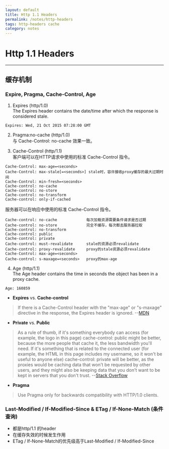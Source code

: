 ```yaml
---
layout: default
title: Http 1.1 Headers
permalink: /notes/http-headers
tags: http-headers cache
category: notes
---
```


# Http 1.1 Headers

***
## 缓存机制

### Expire, Pragma, Cache-Control, Age

1. Expires (http/1.0)   
The Expires header contains the date/time after which the response is considered stale.   
```
Expires: Wed, 21 Oct 2015 07:28:00 GMT
```   

2. Pragma:no-cache (http/1.0)   
与 Cache-Control: no-cache 效果一致。

3. Cache-Control (http/1.1)   
客户端可以在HTTP请求中使用的标准 Cache-Control 指令。   
```
Cache-Control: max-age=<seconds>
Cache-Control: max-stale[=<seconds>] stale时，容许接收proxy缓存的最大过期时间
Cache-Control: min-fresh=<seconds>
Cache-control: no-cache 
Cache-control: no-store
Cache-control: no-transform
Cache-control: only-if-cached
```
服务器可以在响应中使用的标准 Cache-Control 指令。   
```
Cache-control: no-cache             每次加载资源需要条件请求是否过期
Cache-control: no-store             完全不缓存，每次都去服务器拉取
Cache-control: no-transform
Cache-control: public
Cache-control: private
Cache-control: must-revalidate      stale的资源必须revalidate
Cache-control: proxy-revalidate     proxy的stale资源必须revalidate
Cache-Control: max-age=<seconds>
Cache-control: s-maxage=<seconds>   proxy的max-age
```   

4. Age (http/1.1)   
The Age header contains the time in seconds the object has been in a proxy cache.   
```
Age: 160859
```

* **Expires** vs. **Cache-control**   
> If there is a Cache-Control header with the "max-age" or "s-maxage" directive in the response, the Expires header is ignored.  --[MDN](https://developer.mozilla.org/en-US/docs/Web/HTTP/Headers/Expires)   

* **Private** vs. **Public**  
> As a rule of thumb, if it's something everybody can access (for example, the logo in this page) cache-control: public might be better, because the more people that cache it, the less bandwidth you'll need. If it's something that is related to the connected user (for example, the HTML in this page includes my username, so it won't be useful to anyone else) cache-control: private will be better, as the proxies would be caching data that won't be requested by other users, and they might also be keeping data that you don't want to be kept in servers that you don't trust.  --[Stack Overflow](https://stackoverflow.com/questions/3492319/private-vs-public-in-cache-control)

* **Pragma**
> Use Pragma only for backwards compatibility with HTTP/1.0 clients.   
   

### Last-Modified / If-Modified-Since & ETag / If-None-Match (条件查询)
* 都是http/1.1 的header
* 在缓存失效的时候发生作用
* ETag / If-None-Match的优先级高于Last-Modified / If-Modified-Since